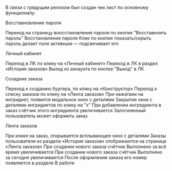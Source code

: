 В связи с грядущим релизом был создан чек лист по основному функционалу:

Восставновление пароля

Переход на страницу воосстановления пароля по кнопке "Восставноить пароль"
Восстановление пароля
Клик по кнопке показать/скрыть пароль делает поле активным — подсвечивает его

Личный кабинет

Переход в ЛК по клику на «Личный кабинет»
Переход в ЛК в раздел «История заказов»
Выход из аккаунта по кнопке "Выход" в ЛК

Созадние заказа


Переход к созданию бургера, по клику на «Конструктор»
Переход к списку заказов по клику на «Лента заказов»
При нажатаии на ингридиет, появится модальное окно с деталями
Закрытие окна с деталями ингридиетов по клику на "х"
При добавлении ингредиента в заказ счётчик этого ингридиента увеличивается
Залогиненный пользователь может оформить заказ

Лента заказов

При клике на заказ, открывается всплывающее окно с деталями
Заказы пользователя из раздела «История заказов» отображаются на странице «Лента заказов»
При создании нового заказа счётчик Выполнено за всё время увеличивается
При создании нового заказа счётчик Выполнено за сегодня увеличивается
После оформления заказа его номер появляется в разделе В работе
